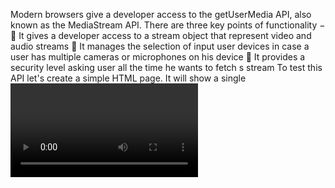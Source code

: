 Modern browsers give a developer access to the getUserMedia API, also known as
the MediaStream API. There are three key points of functionality −
 It gives a developer access to a stream object that represent video and audio streams
 It manages the selection of input user devices in case a user has multiple cameras or
microphones on his device
 It provides a security level asking user all the time he wants to fetch s stream
To test this API let's create a simple HTML page. It will show a single <video> 
